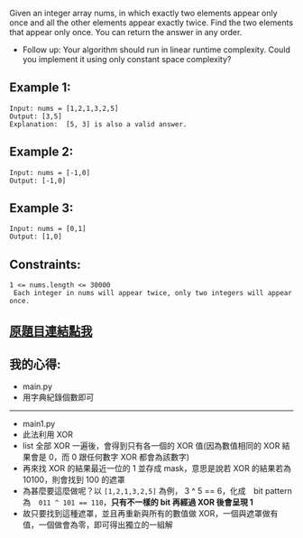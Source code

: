 Given an integer array nums, in which exactly two elements appear only once and all the other elements appear exactly twice. Find the two elements that appear only once. You can return the answer in any order.

* Follow up: Your algorithm should run in linear runtime complexity. Could you implement it using only constant space complexity?

 

## Example 1:

	Input: nums = [1,2,1,3,2,5]
	Output: [3,5]
	Explanation:  [5, 3] is also a valid answer.
	
## Example 2:

	Input: nums = [-1,0]
	Output: [-1,0]

## Example 3:

	Input: nums = [0,1]
	Output: [1,0]
 

## Constraints:

	1 <= nums.length <= 30000
	 Each integer in nums will appear twice, only two integers will appear once.

## [原題目連結點我](https://leetcode.com/problems/single-number-iii/)
	
## 我的心得:
* main.py
* 用字典紀錄個數即可

------
* main1.py
* 此法利用 XOR
* list 全部 XOR 一遍後，會得到只有各一個的 XOR 值(因為數值相同的 XOR 結果會是 0，而 0 跟任何數字 XOR 都會為該數字)
* 再來找 XOR 的結果最近一位的 1 並存成 mask，意思是說若 XOR 的結果若為 10100，則會找到 100 的遮罩
* 為甚麼要這麼做呢？以 `[1,2,1,3,2,5]` 為例， 3 ^ 5 == 6，化成　bit pattern 為　`011 ^ 101 == 110`，**只有不一樣的 bit 再經過 XOR 後會呈現 1**
* 故只要找到這種遮罩，並且再重新與所有的數值做 XOR，一個與遮罩做有值，一個做會為零，即可得出獨立的一組解